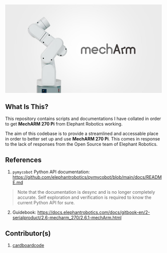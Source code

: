 ![](img/mecharm_pi.jpeg)

## **What Is This?**
This repository contains scripts and documentations I have collated in order to get **MechARM 270 Pi** from Elephant Robotics working.

The aim of this codebase is to provide a streamlined and accessable place in order to better set up and use **MechARM 270 Pi**. This comes in response to the lack of responses from the Open Source team of Elephant Robotics.

## **References**

1. `pymycobot` Python API documentation: https://github.com/elephantrobotics/pymycobot/blob/main/docs/README.md

> Note that the documentation is desync and is no longer completely accurate. Self exploration and verification is required to know the current Python API for sure.

2. Guidebook: https://docs.elephantrobotics.com/docs/gitbook-en/2-serialproduct/2.6-mecharm_270/2.6.1-mechArm.html

## **Contributor(s)**

1. [cardboardcode](https://github.com/cardboardcode/)
